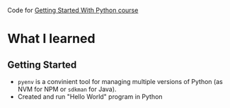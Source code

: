 Code for [Getting Started With Python course](https://www.amigoscode.com/courses/python)

# What I learned

## Getting Started

- `pyenv` is a convinient tool for managing multiple versions of Python (as NVM for NPM or `sdkman` for Java).
- Created and run "Hello World" program in Python 